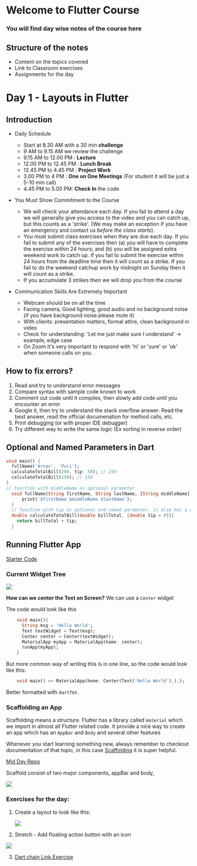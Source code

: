 # Welcome to Flutter Course
### You will find day wise notes of the course here

## Structure of the notes
- Content on the topics covered
- Link to Classroom exercises
- Assignments for the day

# Day 1 - Layouts in Flutter

## Introduction  
- Daily Schedule
    - Start at 8.30 AM with a 30 min **challenge**
    - 9 AM to 9.15 AM we review the challenge
    - 9.15 AM to 12.00 PM : **Lecture**
    - 12.00 PM to 12.45 PM : **Lunch Break**
    - 12.45 PM to 4.45 PM : **Project Work**
    - 3.00 PM to 4 PM : **One on One Meetings** (For student it will be just a 5-10 min call)
    - 4.45 PM to 5.00 PM: **Check In** the code
- You Must Show Commitment to the Course
    - We will check your attendance each day.  If you fail to attend a day 
    we will generally give you access to the video and you can catch up, but this 
    counts as a 'strike'.  (We may make an exception if you have an emergency 
    and contact us *before the class starts*).
    - You must submit class exercises when they are due each day.  If you fail
    to submit any of the exercises then (a) you will have to complete the exercise
    within 24 hours; and (b) you will be assigned extra weekend work to catch up.  If you 
    fail to submit the exercise within 24 hours from the deadline time 
    then it will count as a strike.  If you fail to do the weekend catchup work by midnight on Sunday then it will 
    count as a strike.  
    - If you accumulate 3 strikes then we will drop you from the course
    
- Communication Skills Are Extremely Important
    - Webcam should be on all the time
    - Facing camera, Good lighting, good audio and no background noise (if you have background noise please mute it) 
    - With clients: presentation matters, formal attire, clean background in video
    - Check for understanding: 'Let me just make sure I understand' -> example, edge case
    - On Zoom it's very important to respond with 'hi' or 'sure' or 'ok' when
    someone calls on you.


## How to fix errors?

 1. Read and try to understand error messages
 2. Compare syntax with sample code known to work
 3. Comment out code until it compiles, then slowly add code until you encounter an error
 4. Google it, then try to understand the stack overflow answer. Read the best answer, read the official documenation for method calls, etc.
 5. Print debugging (or with proper IDE debugger)
 6. Try different way to write the same logic (Ex sorting in reverse order)

## Optional and Named Parameters in Dart
```dart
void main() {
  fullName('Arnav', 'Puri');
  calculateTotalBill(200, tip: 50); // 250
  calculateTotalBill(150); // 150
}
// function with middleName as optional parameter
  void fullName(String firstName, String lastName, [String middleName]) {
      print('$firstName $middleName $lastName');
  }
  // function with tip as optional and named parameter, it also has a default value of 0
  double calculateTotalBill(double billTotal, {double tip = 0}){
    return billTotal + tip;
  }
```

## Running Flutter App

[Starter Code](https://github.com/McLarenCollege/day1_scaffolding)

### Current Widget Tree
![](screenshots/day1_widget_tree_1.png)

**How can we center the Text on Screen?**
We can use a `Center` widget

The code would look like this
```dart
    void main(){
      String msg = 'Hello World';
      Text textWidget = Text(msg);
      Center center = Center(textWidget);
      MaterialApp myApp = MaterialApp(home: center);  
      runApp(myApp);
    }
```
But more common way of writing this is in one line, so the code would look like this:
```dart
    void main() => MaterialApp(home: Center(Text('Hello World'),),);
```

Better formatted with `dartfmt`.

### Scaffolding an App
Scaffolding means a structure. Flutter has a library called `material` which we import in almost all Flutter related code. It provide a nice way to create an app which has an `AppBar` and `Body` and several other features

Whenever you start learning something new, always remember to checkout documentation of that topic, in this case [Scaffolding](https://api.flutter.dev/flutter/material/Scaffold-class.html)  it is super helpful.

[Mid Day Repo](https://github.com/McLarenCollege/day1_mid_start)

Scaffold consist of two major components, appBar and body,

![](screenshots/scaffold_diagram.png)


### Exercises for the day:
 1. Create a layout to look like this:
 
      ![](screenshots/day_1_assignment.png)
      
 2. Stretch - Add floating action button with an icon
 
 ![](screenshots/day_1_stretch_assignment.png)
 
 3. [Dart chain Link Exercise](https://github.com/McLarenCollege/dart_chain_link) 